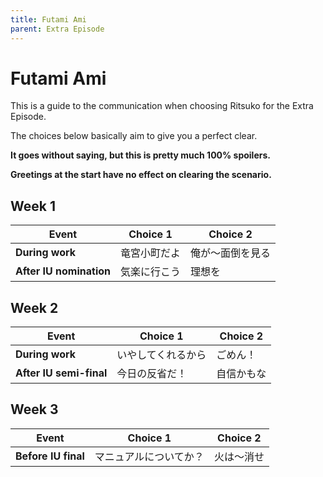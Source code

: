 ```yaml
---
title: Futami Ami
parent: Extra Episode
---
```


# Futami Ami

This is a guide to the communication when choosing Ritsuko for the Extra Episode.

The choices below basically aim to give you a perfect clear.

**It goes without saying, but this is pretty much 100% spoilers.**

**Greetings at the start have no effect on clearing the scenario.**

## Week 1

| Event                   | Choice 1    | Choice 2        |
|-------------------------|-------------|-----------------|
| **During work**         | 竜宮小町だよ | 俺が～面倒を見る |
| **After IU nomination** | 気楽に行こう | 理想を          |

## Week 2

| Event                   | Choice 1         | Choice 2  |
|-------------------------|------------------|-----------|
| **During work**         | いやしてくれるから | ごめん！  |
| **After IU semi-final** | 今日の反省だ！    | 自信かもな |

## Week 3

| Event               | Choice 1             | Choice 2  |
|---------------------|----------------------|-----------|
| **Before IU final** | マニュアルについてか？ | 火は～消せ |
